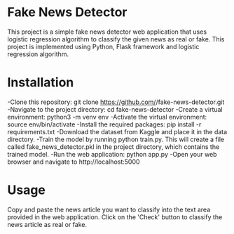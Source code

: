 # Fake News Detector 
This project is a simple fake news detector web application that uses logistic regression algorithm to classify the given news as real or fake. This project is implemented using Python, Flask framework and logistic regression algorithm.

# Installation
-Clone this repository: git clone https://github.com/<your-username>/fake-news-detector.git
-Navigate to the project directory: cd fake-news-detector
-Create a virtual environment: python3 -m venv env
-Activate the virtual environment: source env/bin/activate
-Install the required packages: pip install -r requirements.txt
-Download the dataset from Kaggle and place it in the data directory.
-Train the model by running python train.py. This will create a file called fake_news_detector.pkl in the project directory, which contains the trained model.
-Run the web application: python app.py
-Open your web browser and navigate to http://localhost:5000

# Usage
Copy and paste the news article you want to classify into the text area provided in the web application.
Click on the 'Check' button to classify the news article as real or fake.
